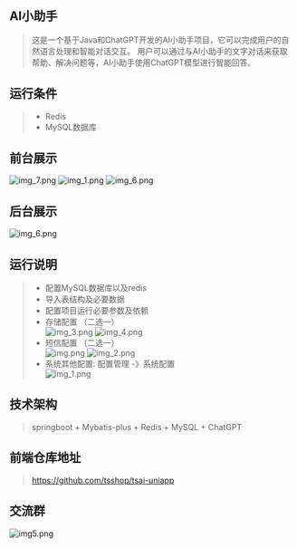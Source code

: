 ## AI小助手
>这是一个基于Java和ChatGPT开发的AI小助手项目，它可以完成用户的自然语言处理和智能对话交互。
用户可以通过与AI小助手的文字对话来获取帮助、解决问题等，AI小助手使用ChatGPT模型进行智能回答。


## 运行条件
> *  Redis
> *  MySQL数据库

## 前台展示
![img_7.png](doc/img_7.png)
![img_1.png](doc/img_9.png)
![img_6.png](doc/img_6.png)

## 后台展示
![img_6.png](doc/img_8.png)




## 运行说明
> * 配置MySQL数据库以及redis
> * 导入表结构及必要数据
> * 配置项目运行必要参数及依赖
> * 存储配置 （二选一）    
![img_3.png](doc/img_3.png)
![img_4.png](doc/img_4.png)    
> * 短信配置 （二选一）  
![img.png](doc/img.png)
![img_2.png](doc/img_2.png)
> * 系统其他配置: 配置管理 -》系统配置    
![img_1.png](doc/img_1.png)


## 技术架构
> springboot + Mybatis-plus + Redis + MySQL + ChatGPT

## 前端仓库地址
> https://github.com/tsshop/tsai-uniapp


## 交流群
![img5.png](doc/img_5.png)
